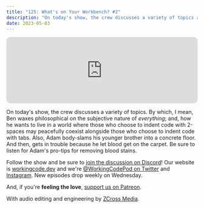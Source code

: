 ```yaml
---
title: "125: What's on Your Workbench? #2"
description: "On today's show, the crew discusses a variety of topics around what they've been working on."
date: 2023-05-03
---
```


<iframe allow="autoplay *; encrypted-media *; fullscreen *; clipboard-write" frameborder="0" height="175" style="width:100%;max-width:900px;overflow:hidden;border-radius:10px;" sandbox="allow-forms allow-popups allow-same-origin allow-scripts allow-storage-access-by-user-activation allow-top-navigation-by-user-activation" src="https://embed.podcasts.apple.com/us/podcast/125-whats-on-your-workbench-2/id1544142288?i=1000611578282"></iframe>

On today's show, the crew discusses a variety of topics. By which, I mean, Ben waxes philosophical on the subjective nature of _everything_; and, how he wants to live in a world where those who choose to indent code with 2-spaces may peacefully coexist alongside those who choose to indent code with tabs. Also, Adam body-slams his younger brother into a concrete floor. And then, gets in trouble because he let blood get on the carpet. Be sure to listen for Adam's pro-tips for removing blood stains.

Follow the show and be sure to [join the discussion on Discord][working-code-discord]! Our website is [workingcode.dev][working-code] and we're [@WorkingCodePod on Twitter][working-code-twitter] and [Instagram][working-code-instagram]. New episodes drop weekly on Wednesday.

And, if you're **feeling the love**, [support us on Patreon][working-code-patreon].

[working-code]: https://workingcode.dev/
[working-code-discord]: https://workingcode.dev/discord/
[working-code-instagram]: https://www.instagram.com/workingcodepod/
[working-code-patreon]: https://www.patreon.com/workingcodepod
[working-code-twitter]: https://twitter.com/WorkingCodePod

With audio editing and engineering by [ZCross Media](https://www.zcross.media/).
